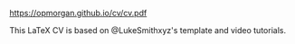 https://opmorgan.github.io/cv/cv.pdf

This LaTeX CV is based on @LukeSmithxyz's template and video tutorials.

